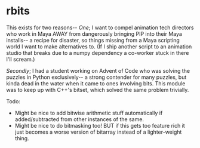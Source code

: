 # rbits
This exists for two reasons-- _One_; I want to compel animation tech directors who work in Maya AWAY
from dangerously bringing PIP into their Maya installs-- a recipe for disaster, so things missing 
from a Maya scripting world I want to make alternatives to.  (If I ship another script to an 
animation studio that breaks due to a numpy dependency a co-worker stuck in there I'll scream.)

_Secondly_; I had a student working on Advent of Code who was solving the puzzles in Python 
exclusively-- a strong contender for many puzzles, but kinda dead in the water when it came to ones
involving bits.  This module was to keep up with C++'s bitset, which solved the same problem
trivially.

Todo:
- Might be nice to add bitwise arithmetic stuff automatically if added/subtracted from other
instances of the same.
- Might be nice to do bitmasking too!  BUT if this gets too feature rich it just becomes a worse
version of bitarray instead of a lighter-weight thing.
